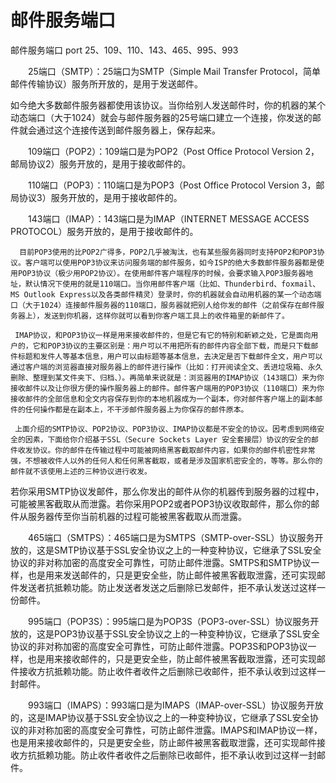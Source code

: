 # 邮件服务端口
邮件服务端口 port 25、109、110、143、465、995、993

　　25端口（SMTP）：25端口为SMTP（Simple Mail Transfer Protocol，简单邮件传输协议）服务所开放的，是用于发送邮件。

如今绝大多数邮件服务器都使用该协议。当你给别人发送邮件时，你的机器的某个动态端口（大于1024）就会与邮件服务器的25号端口建立一个连接，你发送的邮件就会通过这个连接传送到邮件服务器上，保存起来。

　　109端口（POP2）：109端口是为POP2（Post Office Protocol Version 2，邮局协议2）服务开放的，是用于接收邮件的。

　　110端口（POP3）：110端口是为POP3（Post Office Protocol Version 3，邮局协议3）服务开放的，是用于接收邮件的。

　　143端口（IMAP）：143端口是为IMAP（INTERNET MESSAGE ACCESS PROTOCOL）服务开放的，是用于接收邮件的。

      目前POP3使用的比POP2广得多，POP2几乎被淘汰，也有某些服务器同时支持POP2和POP3协议。客户端可以使用POP3协议来访问服务端的邮件服务，如今ISP的绝大多数邮件服务器都是使用POP3协议（极少用POP2协议）。在使用邮件客户端程序的时候，会要求输入POP3服务器地址，默认情况下使用的就是110端口。当你用邮件客户端（比如、Thunderbird、foxmail、MS Outlook Express以及各类邮件精灵）登录时，你的机器就会自动用机器的某一个动态端口（大于1024）连接邮件服务器的110端口，服务器就把别人给你发的邮件（之前保存在邮件服务器上），发送到你机器，这样你就可以看到你客户端工具上的收件箱里的新邮件了。

     IMAP协议，和POP3协议一样是用来接收邮件的，但是它有它的特别和新颖之处，它是面向用户的，它和POP3协议的主要区别是：用户可以不用把所有的邮件内容全部下载，而是只下载邮件标题和发件人等基本信息，用户可以由标题等基本信息，去决定是否下载邮件全文，用户可以通过客户端的浏览器直接对服务器上的邮件进行操作（比如：打开阅读全文、丢进垃圾箱、永久删除、整理到某文件夹下、归档、）。再简单来说就是：浏览器用的IMAP协议（143端口）来为你接收邮件以及让你很方便的操作服务器上的邮件。邮件客户端用的POP3协议（110端口）来为你接收邮件的全部信息和全文内容保存到你的本地机器成为一个副本，你对邮件客户端上的副本邮件的任何操作都是在副本上，不干涉邮件服务器上为你保存的邮件原本。

     上面介绍的SMTP协议、POP2协议、POP3协议、IMAP协议都是不安全的协议。因考虑到网络安全的因素，下面给你介绍基于SSL（Secure Sockets Layer 安全套接层）协议的安全的邮件收发协议。你的邮件在传输过程中可能被网络黑客截取邮件内容，如果你的邮件机密性非常强，不想被收件人以外的任何人和任何黑客截取，或者是涉及国家机密安全的，等等。那么你的邮件就不该使用上述的三种协议进行收发。

若你采用SMTP协议发邮件，那么你发出的邮件从你的机器传到服务器的过程中，可能被黑客截取从而泄露。若你采用POP2或者POP3协议收取邮件，那么你的邮件从服务器传至你当前机器的过程可能被黑客截取从而泄露。

　　465端口（SMTPS）：465端口是为SMTPS（SMTP-over-SSL）协议服务开放的，这是SMTP协议基于SSL安全协议之上的一种变种协议，它继承了SSL安全协议的非对称加密的高度安全可靠性，可防止邮件泄露。SMTPS和SMTP协议一样，也是用来发送邮件的，只是更安全些，防止邮件被黑客截取泄露，还可实现邮件发送者抗抵赖功能。防止发送者发送之后删除已发邮件，拒不承认发送过这样一份邮件。

　　995端口（POP3S）：995端口是为POP3S（POP3-over-SSL）协议服务开放的，这是POP3协议基于SSL安全协议之上的一种变种协议，它继承了SSL安全协议的非对称加密的高度安全可靠性，可防止邮件泄露。POP3S和POP3协议一样，也是用来接收邮件的，只是更安全些，防止邮件被黑客截取泄露，还可实现邮件接收方抗抵赖功能。防止收件者收件之后删除已收邮件，拒不承认收到过这样一封邮件。

　　993端口（IMAPS）：993端口是为IMAPS（IMAP-over-SSL）协议服务开放的，这是IMAP协议基于SSL安全协议之上的一种变种协议，它继承了SSL安全协议的非对称加密的高度安全可靠性，可防止邮件泄露。IMAPS和IMAP协议一样，也是用来接收邮件的，只是更安全些，防止邮件被黑客截取泄露，还可实现邮件接收方抗抵赖功能。防止收件者收件之后删除已收邮件，拒不承认收到过这样一封邮件。